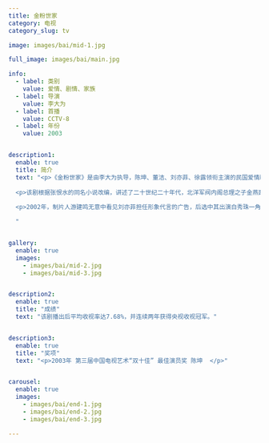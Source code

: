 ```yaml
---
title: 金粉世家
category: 电视
category_slug: tv

image: images/bai/mid-1.jpg

full_image: images/bai/main.jpg

info:
  - label: 类别
    value: 爱情、剧情、家族
  - label: 导演
    value: 李大为
  - label: 首播
    value: CCTV-8
  - label: 年份
    value: 2003


description1:
  enable: true
  title: 简介
  text: "<p>《金粉世家》是由李大为执导，陈坤、董洁、刘亦菲、徐露领衔主演的民国爱情剧，于2003年3月20日在中央电视台电视剧频道（CCTV-8）黄金档全国首播。</p>
  
  <p>该剧根据张恨水的同名小说改编，讲述了二十世纪二十年代，北洋军阀内阁总理之子金燕西和清贫女子冷清秋之间的爱情故事。</p>
  
  <p>2002年，制片人游建鸣无意中看见刘亦菲担任形象代言的广告，后选中其出演白秀珠一角，刘亦菲因此接触表演进入演艺圈；6月18日，刘亦菲正式进组拍摄电视剧《金粉世家》。</p>

  "


gallery:
  enable: true
  images:
    - images/bai/mid-2.jpg
    - images/bai/mid-3.jpg


description2:
  enable: true
  title: "成绩"
  text: "该剧播出后平均收视率达7.68%，并连续两年获得央视收视冠军。"


description3:
  enable: true
  title: "奖项"
  text: "<p>2003年 第三届中国电视艺术“双十佳” 最佳演员奖 陈坤  </p>"


carousel:
  enable: true
  images:
    - images/bai/end-1.jpg
    - images/bai/end-2.jpg
    - images/bai/end-3.jpg

---
```

